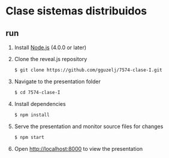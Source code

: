 # Clase sistemas distribuidos

## run


1. Install [Node.js](http://nodejs.org/) (4.0.0 or later)

1. Clone the reveal.js repository
   ```sh
   $ git clone https://github.com/gguzelj/7574-clase-I.git
   ```

1. Navigate to the presentation folder
   ```sh
   $ cd 7574-clase-I
   ```

1. Install dependencies
   ```sh
   $ npm install
   ```

1. Serve the presentation and monitor source files for changes
   ```sh
   $ npm start
   ```

1. Open <http://localhost:8000> to view the presentation
